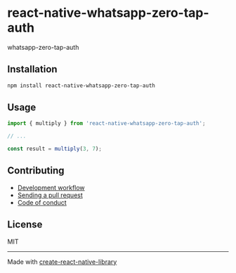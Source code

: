 # react-native-whatsapp-zero-tap-auth

whatsapp-zero-tap-auth

## Installation


```sh
npm install react-native-whatsapp-zero-tap-auth
```


## Usage


```js
import { multiply } from 'react-native-whatsapp-zero-tap-auth';

// ...

const result = multiply(3, 7);
```


## Contributing

- [Development workflow](CONTRIBUTING.md#development-workflow)
- [Sending a pull request](CONTRIBUTING.md#sending-a-pull-request)
- [Code of conduct](CODE_OF_CONDUCT.md)

## License

MIT

---

Made with [create-react-native-library](https://github.com/callstack/react-native-builder-bob)
